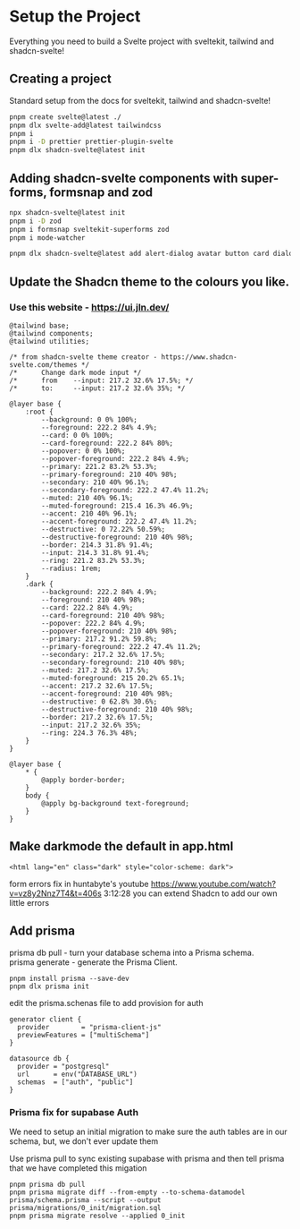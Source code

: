 # Setup the Project

Everything you need to build a Svelte project with sveltekit, tailwind and shadcn-svelte!

## Creating a project

Standard setup from the docs for sveltekit, tailwind and shadcn-svelte!

```bash
pnpm create svelte@latest ./
pnpm dlx svelte-add@latest tailwindcss
pnpm i
pnpm i -D prettier prettier-plugin-svelte
pnpm dlx shadcn-svelte@latest init

```

## Adding shadcn-svelte components with super-forms, formsnap and zod

```bash
npx shadcn-svelte@latest init
pnpm i -D zod
pnpm i formsnap sveltekit-superforms zod
pnpm i mode-watcher

pnpm dlx shadcn-svelte@latest add alert-dialog avatar button card dialog form input lable textarea tooltip sonner

```

## Update the Shadcn theme to the colours you like.

### Use this website - https://ui.jln.dev/

```
@tailwind base;
@tailwind components;
@tailwind utilities;

/* from shadcn-svelte theme creator - https://www.shadcn-svelte.com/themes */
/*		Change dark mode input */
/*		from	--input: 217.2 32.6% 17.5%; */
/*		to:		--input: 217.2 32.6% 35%; */

@layer base {
	:root {
		--background: 0 0% 100%;
		--foreground: 222.2 84% 4.9%;
		--card: 0 0% 100%;
		--card-foreground: 222.2 84% 80%;
		--popover: 0 0% 100%;
		--popover-foreground: 222.2 84% 4.9%;
		--primary: 221.2 83.2% 53.3%;
		--primary-foreground: 210 40% 98%;
		--secondary: 210 40% 96.1%;
		--secondary-foreground: 222.2 47.4% 11.2%;
		--muted: 210 40% 96.1%;
		--muted-foreground: 215.4 16.3% 46.9%;
		--accent: 210 40% 96.1%;
		--accent-foreground: 222.2 47.4% 11.2%;
		--destructive: 0 72.22% 50.59%;
		--destructive-foreground: 210 40% 98%;
		--border: 214.3 31.8% 91.4%;
		--input: 214.3 31.8% 91.4%;
		--ring: 221.2 83.2% 53.3%;
		--radius: 1rem;
	}
	.dark {
		--background: 222.2 84% 4.9%;
		--foreground: 210 40% 98%;
		--card: 222.2 84% 4.9%;
		--card-foreground: 210 40% 98%;
		--popover: 222.2 84% 4.9%;
		--popover-foreground: 210 40% 98%;
		--primary: 217.2 91.2% 59.8%;
		--primary-foreground: 222.2 47.4% 11.2%;
		--secondary: 217.2 32.6% 17.5%;
		--secondary-foreground: 210 40% 98%;
		--muted: 217.2 32.6% 17.5%;
		--muted-foreground: 215 20.2% 65.1%;
		--accent: 217.2 32.6% 17.5%;
		--accent-foreground: 210 40% 98%;
		--destructive: 0 62.8% 30.6%;
		--destructive-foreground: 210 40% 98%;
		--border: 217.2 32.6% 17.5%;
		--input: 217.2 32.6% 35%;
		--ring: 224.3 76.3% 48%;
	}
}

@layer base {
	* {
		@apply border-border;
	}
	body {
		@apply bg-background text-foreground;
	}
}
```

## Make darkmode the default in app.html

```
<html lang="en" class="dark" style="color-scheme: dark">
```

form errors fix in huntabyte's youtube
https://www.youtube.com/watch?v=vz8y2Nnz7T4&t=406s
3:12:28 you can extend Shadcn to add our own little errors

## Add prisma

prisma db pull - turn your database schema into a Prisma schema.  
prisma generate - generate the Prisma Client.

```
pnpm install prisma --save-dev
pnpm dlx prisma init
```

edit the prisma.schenas file to add provision for auth

```
generator client {
  provider        = "prisma-client-js"
  previewFeatures = ["multiSchema"]
}

datasource db {
  provider = "postgresql"
  url      = env("DATABASE_URL")
  schemas  = ["auth", "public"]
}

```

### Prisma fix for supabase Auth

We need to setup an initial migration to make sure the auth tables are in our schema, but, we don't ever update them

Use prisma pull to sync existing supabase with prisma and then tell prisma that we have completed this migation

```
pnpm prisma db pull
pnpm prisma migrate diff --from-empty --to-schema-datamodel prisma/schema.prisma --script --output prisma/migrations/0_init/migration.sql
pnpm prisma migrate resolve --applied 0_init
```
